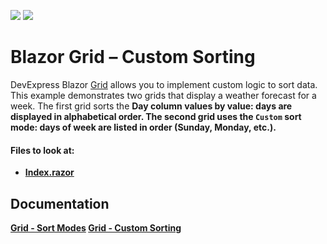 <!-- default badges list -->
![](https://img.shields.io/endpoint?url=https://codecentral.devexpress.com/api/v1/VersionRange/520243944/22.1.4%2B)
[![](https://img.shields.io/badge/📖_How_to_use_DevExpress_Examples-e9f6fc?style=flat-square)](https://docs.devexpress.com/GeneralInformation/403183)
<!-- default badges end -->

# Blazor Grid – Custom Sorting
 
DevExpress Blazor [Grid](https://docs.devexpress.com/Blazor/403143/grid) allows you to implement custom logic to sort data. 
This example demonstrates two grids that display a weather forecast for a week. The first grid sorts the <b>Day<b> column values by value: days are displayed in alphabetical order. The second grid uses the `Custom` sort mode: days of week are listed in order (Sunday, Monday, etc.).

<!-- default file list -->
#### Files to look at:

* [Index.razor](./GridCustomSorting/Pages/Index.razor)
<!-- default file list end -->
## Documentation 

[Grid - Sort Modes](https://docs.devexpress.com/Blazor/DevExpress.Blazor.DxGridDataColumn.SortMode)
[Grid - Custom Sorting](https://docs.devexpress.com/Blazor/DevExpress.Blazor.DxGridDataColumn.SortMode#custom-sorting)

